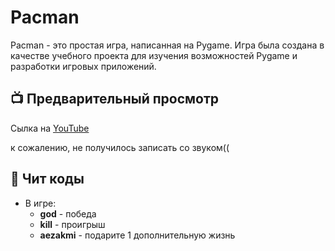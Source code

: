 # Pacman


Pacman - это простая игра, написанная на Pygame. Игра была создана в качестве учебного проекта для изучения
возможностей Pygame и разработки игровых приложений.

## 📺 Предварительный просмотр

Сылка на  [YouTube](https://www.youtube.com/watch?v=PPg9CbKm1cE)

к сожалению, не получилось записать со звуком((


## 💾 Чит коды
- В игре:
  - **god** - победа
  - **kill** - проигрыш
  - **aezakmi** - подарите 1 дополнительную жизнь




